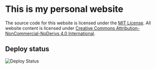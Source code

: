 # This is my personal website

The source code for this website is licensed under the [MIT License](/license). All website content is licensed under 
[Creative Commons Attribution-NonCommercial-NoDerivs 4.0 International](https://creativecommons.org/licenses/by-nc-nd/4.0/).

## Deploy status

![Deploy Status](https://github.com/carlrafting/carlrafting.com/actions/workflows/deno.yml/badge.svg)

